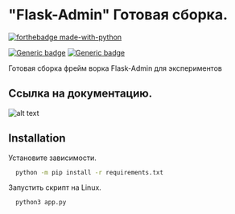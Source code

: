 # "Flask-Admin" Готовая сборка.

[![forthebadge made-with-python](http://ForTheBadge.com/images/badges/made-with-python.svg)](https://www.python.org/)

<div align="left">

[![Generic badge](https://img.shields.io/badge/Python-3.10-<COLOR>.svg)](https://shields.io/)
[![Generic badge](https://img.shields.io/badge/Flask-Admin-<COLOR>.svg)](https://shields.io/)

</div>
    
Готовая сборка фрейм ворка Flask-Admin для экспериментов

## Ссылка на документацию.
![alt text](https://flask-admin.readthedocs.io/en/latest/?raw=true)

## Installation

Установите зависимости.
```bash
  python -m pip install -r requirements.txt
```    
Запустить скрипт на Linux.
```bash
  python3 app.py
```  

